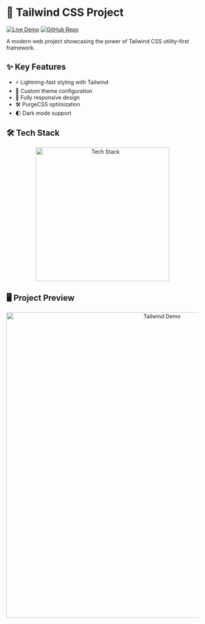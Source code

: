 # 🎨 Tailwind CSS Project

[![Live Demo](https://img.shields.io/badge/🚀_Live_Demo-06B6D4?style=for-the-badge&logo=vercel&logoColor=white)](https://amdadislam01.github.io/Tailwind-Css-Project/)
[![GitHub Repo](https://img.shields.io/badge/💻_Source_Code-181717?style=for-the-badge&logo=github&logoColor=white)](https://github.com/amdadislam01/Tailwind-Css-Project)

A modern web project showcasing the power of Tailwind CSS utility-first framework.

## ✨ Key Features

- ⚡ Lightning-fast styling with Tailwind
- 🎨 Custom theme configuration
- 📱 Fully responsive design
- 🛠️ PurgeCSS optimization
- 🌓 Dark mode support

## 🛠️ Tech Stack

<p align="center">
  <img src="https://skillicons.dev/icons?i=tailwind,css,html,vscode" alt="Tech Stack" width="350"/>
</p>

## 🖥️ Project Preview

<div align="center">
  <img src="https://i.imgur.com/48dPsSH.png" width="800" alt="Tailwind Demo"/>
</div>
